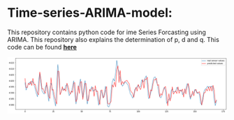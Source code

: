 # Time-series-ARIMA-model: 

This repository contains python code for ime Series Forcasting using ARIMA. This repository also explains the determination of p, d and q. This code can be found **[here](https://github.com/Sumit-ai/Time-series-ARIMA-model)** 

<img align="center" src="download.png" width="1000" />
